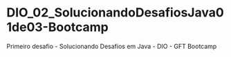 # DIO_02_SolucionandoDesafiosJava01de03-Bootcamp
Primeiro desafio - Solucionando Desafios em Java - DIO - GFT Bootcamp
